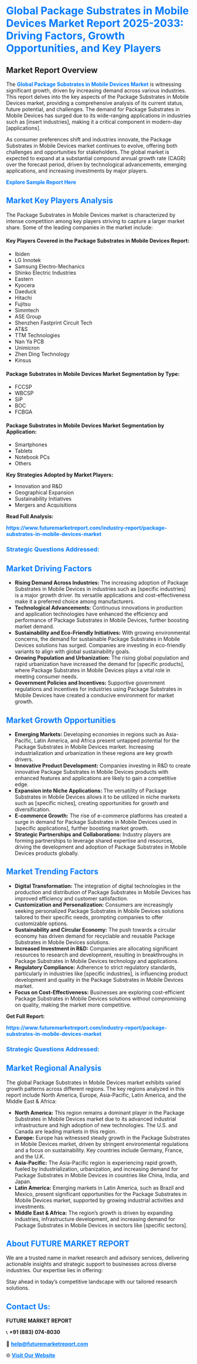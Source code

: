<h1 style="color: #007BFF;">Global Package Substrates in Mobile Devices Market Report 2025-2033: Driving Factors, Growth Opportunities, and Key Players</h1>

<section id="overview">
<h2>Market Report Overview</h2>
<p>The <a href="https://www.futuremarketreport.com/industry-report/package-substrates-in-mobile-devices-market" style="color: #007BFF; text-decoration: none;"><strong>Global Package Substrates in Mobile Devices Market</strong></a> is witnessing significant growth, driven by increasing demand across various industries. This report delves into the key aspects of the Package Substrates in Mobile Devices market, providing a comprehensive analysis of its current status, future potential, and challenges. The demand for Package Substrates in Mobile Devices has surged due to its wide-ranging applications in industries such as [insert industries], making it a critical component in modern-day [applications].</p>
<p>As consumer preferences shift and industries innovate, the Package Substrates in Mobile Devices market continues to evolve, offering both challenges and opportunities for stakeholders. The global market is expected to expand at a substantial compound annual growth rate (CAGR) over the forecast period, driven by technological advancements, emerging applications, and increasing investments by major players.</p>
</section>

<section id="overview">
<p><a href="https://www.futuremarketreport.com/request-sample/reportId=82376" style="color: #007BFF; text-decoration: none;"><strong>Explore Sample Report Here</strong></a></p>
</section>

<section id="key-players">
<h2 style="color: #007BFF;">Market Key Players Analysis</h2>
<p>The Package Substrates in Mobile Devices market is characterized by intense competition among key players striving to capture a larger market share. Some of the leading companies in the market include:</p>
<h4>Key Players Covered in the Package Substrates in Mobile Devices Report:</h4>
<ul><li>Ibiden</li><li>LG Innotek</li><li>Samsung Electro-Mechanics</li><li>Shinko Electric Industries</li><li>Eastern</li><li>Kyocera</li><li>Daeduck</li><li>Hitachi</li><li>Fujitsu</li><li>Simmtech</li><li>ASE Group</li><li>Shenzhen Fastprint Circuit Tech</li><li>AT&amp;S</li><li>TTM Technologies</li><li>Nan Ya PCB</li><li>Unimicron</li><li>Zhen Ding Technology</li><li>Kinsus</li></ul>
<h4>Package Substrates in Mobile Devices Market Segmentation by Type:</h4>
<ul><li>FCCSP</li><li>WBCSP</li><li>SiP</li><li>BOC</li><li>FCBGA</li></ul>

<h4>Package Substrates in Mobile Devices Market Segmentation by Application:</h4>
<ul><li>Smartphones</li><li>Tablets</li><li>Notebook PCs</li><li>Others</li></ul>
<p><strong>Key Strategies Adopted by Market Players:</strong></p>
<ul>
<li>Innovation and R&D</li>
<li>Geographical Expansion</li>
<li>Sustainability Initiatives</li>
<li>Mergers and Acquisitions</li>
</ul>
</section>

<section>
<p><strong>Read Full Analysis: </strong></p><a href="https://www.futuremarketreport.com/industry-report/package-substrates-in-mobile-devices-market" style="color: #007BFF; text-decoration: none;"><strong>https://www.futuremarketreport.com/industry-report/package-substrates-in-mobile-devices-market</strong></a>
<h3 style="color: #007BFF;">Strategic Questions Addressed:</h3>
</section>

<section id="driving-factors">
<h2 style="color: #007BFF;">Market Driving Factors</h2>
<ul>
<li><strong>Rising Demand Across Industries:</strong> The increasing adoption of Package Substrates in Mobile Devices in industries such as [specific industries] is a major growth driver. Its versatile applications and cost-effectiveness make it a preferred choice among manufacturers.</li>
<li><strong>Technological Advancements:</strong> Continuous innovations in production and application technologies have enhanced the efficiency and performance of Package Substrates in Mobile Devices, further boosting market demand.</li>
<li><strong>Sustainability and Eco-Friendly Initiatives:</strong> With growing environmental concerns, the demand for sustainable Package Substrates in Mobile Devices solutions has surged. Companies are investing in eco-friendly variants to align with global sustainability goals.</li>
<li><strong>Growing Population and Urbanization:</strong> The rising global population and rapid urbanization have increased the demand for [specific products], where Package Substrates in Mobile Devices plays a vital role in meeting consumer needs.</li>
<li><strong>Government Policies and Incentives:</strong> Supportive government regulations and incentives for industries using Package Substrates in Mobile Devices have created a conducive environment for market growth.</li>
</ul>
</section>

<section id="growth-opportunities">
<h2 style="color: #007BFF;">Market Growth Opportunities</h2>
<ul>
<li><strong>Emerging Markets:</strong> Developing economies in regions such as Asia-Pacific, Latin America, and Africa present untapped potential for the Package Substrates in Mobile Devices market. Increasing industrialization and urbanization in these regions are key growth drivers.</li>
<li><strong>Innovative Product Development:</strong> Companies investing in R&D to create innovative Package Substrates in Mobile Devices products with enhanced features and applications are likely to gain a competitive edge.</li>
<li><strong>Expansion into Niche Applications:</strong> The versatility of Package Substrates in Mobile Devices allows it to be utilized in niche markets such as [specific niches], creating opportunities for growth and diversification.</li>
<li><strong>E-commerce Growth:</strong> The rise of e-commerce platforms has created a surge in demand for Package Substrates in Mobile Devices used in [specific applications], further boosting market growth.</li>
<li><strong>Strategic Partnerships and Collaborations:</strong> Industry players are forming partnerships to leverage shared expertise and resources, driving the development and adoption of Package Substrates in Mobile Devices products globally.</li>
</ul>
</section>

<section id="trending-factors">
<h2 style="color: #007BFF;">Market Trending Factors</h2>
<ul>
<li><strong>Digital Transformation:</strong> The integration of digital technologies in the production and distribution of Package Substrates in Mobile Devices has improved efficiency and customer satisfaction.</li>
<li><strong>Customization and Personalization:</strong> Consumers are increasingly seeking personalized Package Substrates in Mobile Devices solutions tailored to their specific needs, prompting companies to offer customizable options.</li>
<li><strong>Sustainability and Circular Economy:</strong> The push towards a circular economy has driven demand for recyclable and reusable Package Substrates in Mobile Devices solutions.</li>
<li><strong>Increased Investment in R&D:</strong> Companies are allocating significant resources to research and development, resulting in breakthroughs in Package Substrates in Mobile Devices technology and applications.</li>
<li><strong>Regulatory Compliance:</strong> Adherence to strict regulatory standards, particularly in industries like [specific industries], is influencing product development and quality in the Package Substrates in Mobile Devices market.</li>
<li><strong>Focus on Cost-Effectiveness:</strong> Businesses are exploring cost-efficient Package Substrates in Mobile Devices solutions without compromising on quality, making the market more competitive.</li>
</ul>
</section>

<section>
<p><strong>Get Full Report: </strong></p><a href="https://www.futuremarketreport.com/industry-report/package-substrates-in-mobile-devices-market" style="color: #007BFF; text-decoration: none;"><strong>https://www.futuremarketreport.com/industry-report/package-substrates-in-mobile-devices-market</strong></a>
<h3 style="color: #007BFF;">Strategic Questions Addressed:</h3>
</section>


<section id="regional-analysis">
<h2 style="color: #007BFF;">Market Regional Analysis</h2>
<p>The global Package Substrates in Mobile Devices market exhibits varied growth patterns across different regions. The key regions analyzed in this report include North America, Europe, Asia-Pacific, Latin America, and the Middle East & Africa:</p>
<ul>
<li><strong>North America:</strong> This region remains a dominant player in the Package Substrates in Mobile Devices market due to its advanced industrial infrastructure and high adoption of new technologies. The U.S. and Canada are leading markets in this region.</li>
<li><strong>Europe:</strong> Europe has witnessed steady growth in the Package Substrates in Mobile Devices market, driven by stringent environmental regulations and a focus on sustainability. Key countries include Germany, France, and the U.K.</li>
<li><strong>Asia-Pacific:</strong> The Asia-Pacific region is experiencing rapid growth, fueled by industrialization, urbanization, and increasing demand for Package Substrates in Mobile Devices in countries like China, India, and Japan.</li>
<li><strong>Latin America:</strong> Emerging markets in Latin America, such as Brazil and Mexico, present significant opportunities for the Package Substrates in Mobile Devices market, supported by growing industrial activities and investments.</li>
<li><strong>Middle East & Africa:</strong> The region’s growth is driven by expanding industries, infrastructure development, and increasing demand for Package Substrates in Mobile Devices in sectors like [specific sectors].</li>
</ul>
</section>

<footer>
<h2 style="color: #007BFF;">About FUTURE MARKET REPORT</h2>
<p>We are a trusted name in market research and advisory services, delivering actionable insights and strategic support to businesses across diverse industries. Our expertise lies in offering:</p>

<p>Stay ahead in today’s competitive landscape with our tailored research solutions.</p>

<h2 style="color: #007BFF;">Contact Us:</h2>
<p><strong>FUTURE MARKET REPORT</strong></p>
<p>📞 <strong>+91 (883) 074-8030</strong></p>
<p>📧 <strong><a href="mailto:help@futuremarketreport.com" style="color: #007BFF;">help@futuremarketreport.com</a></strong></p>
<p>🌐 <strong><a href="https://www.futuremarketreport.com/" style="color: #007BFF;">Visit Our Website</a></strong></p>
</footer>